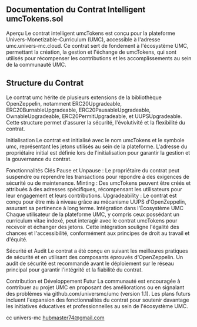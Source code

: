 ## Documentation du Contrat Intelligent umcTokens.sol
Aperçu
Le contrat intelligent umcTokens est conçu pour la plateforme Univers-Monetizable-Curriculum (UMC), accessible à l'adresse umc.univers-mc.cloud. Ce contrat sert de fondement à l'écosystème UMC, permettant la création, la gestion et l'échange de umcTokens, qui sont utilisés pour récompenser les contributions et les accomplissements au sein de la communauté UMC.






## Structure du Contrat
Le contrat umc hérite de plusieurs extensions de la bibliothèque OpenZeppelin, notamment ERC20Upgradeable, ERC20BurnableUpgradeable, ERC20PausableUpgradeable, OwnableUpgradeable, ERC20PermitUpgradeable, et UUPSUpgradeable. Cette structure permet d'assurer la sécurité, l'évolutivité et la flexibilité du contrat.

Initialisation
Le contrat est initialisé avec le nom umcTokens et le symbole umc, représentant les jetons utilisés au sein de la plateforme. L'adresse du propriétaire initial est définie lors de l'initialisation pour garantir la gestion et la gouvernance du contrat.

Fonctionnalités Clés
Pause et Unpause : Le propriétaire du contrat peut suspendre ou reprendre les transactions pour répondre à des exigences de sécurité ou de maintenance.
Minting : Des umcTokens peuvent être créés et attribués à des adresses spécifiques, récompensant les utilisateurs pour leur engagement et leurs contributions.
Upgradeability : Le contrat est conçu pour être mis à niveau grâce au mécanisme UUPS d'OpenZeppelin, assurant sa pertinence à long terme.
Intégration dans l'Écosystème UMC
Chaque utilisateur de la plateforme UMC, y compris ceux possédant un curriculum vitae indexé, peut interagir avec le contrat umcTokens pour recevoir et échanger des jetons. Cette intégration souligne l'égalité des chances et l'accessibilité, conformément aux principes de droit au travail et d'équité.

Sécurité et Audit
Le contrat a été conçu en suivant les meilleures pratiques de sécurité et en utilisant des composants éprouvés d'OpenZeppelin. Un audit de sécurité est recommandé avant le déploiement sur le réseau principal pour garantir l'intégrité et la fiabilité du contrat.

Contribution et Développement Futur
La communauté est encouragée à contribuer au projet UMC en proposant des améliorations ou en signalant des problèmes via github.com/universmc/umc (version 1.1). Les plans futurs incluent l'expansion des fonctionnalités du contrat pour soutenir davantage les initiatives éducatives et professionnelles au sein de l'écosystème UMC.

cc univers-mc hubmaster74@gmail.com